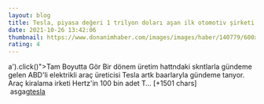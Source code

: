 ```yaml
--- 
layout: blog
title: Tesla, piyasa değeri 1 trilyon doları aşan ilk otomotiv şirketi oldu
date: 2021-10-26 13:42:06
thumbnail: https://www.donanimhaber.com/images/images/haber/140779/600x338tesla-nin-piyasa-degeri-1-trilyon-dolari-asti.jpg
rating: 4
---
```

a').click()"&gt;Tam Boyutta Gör
Bir dönem üretim hattndaki skntlarla gündeme gelen ABD'li elektrikli araç üreticisi Tesla artk baarlaryla gündeme tanyor. Araç kiralama irketi Hertz'in 100 bin adet T… [+1501 chars]</br>&nbsp;asgag<a href="asgsa">tesla</a>